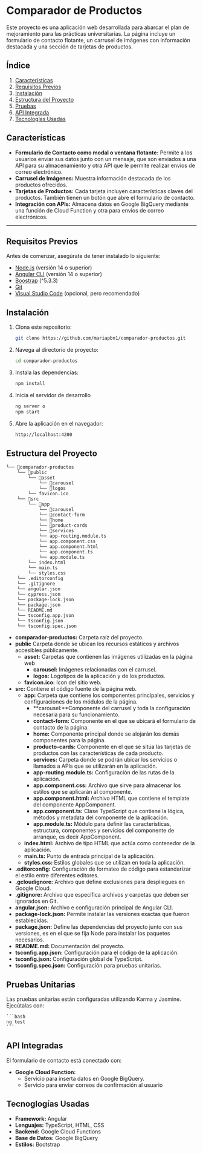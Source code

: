 # Comparador de Productos

Este proyecto es una aplicación web desarrollada para abarcar el plan de mejoramiento para las prácticas universitarias. La página incluye un formulario de contacto flotante, un carrusel de imágenes con información destacada y una sección de tarjetas de productos.

## **Índice**

1. [Características](#características)
2. [Requisitos Previos](#requisitos-previos)
3. [Instalación](#instalación)
4. [Estructura del Proyecto](#estructura-del-proyecto)
5. [Pruebas](#pruebas)
6. [API Integrada](#api-integrada)
7. [Tecnologías Usadas](#tecnologías-usadas)

## **Características**

- **Formulario de Contacto como modal o ventana flotante:** Permite a los usuarios enviar sus datos junto con un mensaje, que son enviados a una API para su almacenamiento y otra API que le permite realizar envíos de correo electrónico.
- **Carrusel de Imágenes:** Muestra información destacada de los productos ofrecidos.
- **Tarjetas de Productos:** Cada tarjeta incluyen características claves del productos. También tienen un botón que abre el formulario de contacto.
- **Integración con APIs:** Almacena datos en Google BigQuery mediante una función de Cloud Function y otra para envíos de correo electrónicos.

---

## **Requisitos Previos**

Antes de comenzar, asegúrate de tener instalado lo siguiente:

- [Node.js](https://nodejs.org/) (versión 14 o superior)
- [Angular CLI](https://angular.io/cli) (versión 14 o superior)
- [Boostrap](https://getbootstrap.com/docs/4.0/getting-started/download/) (^5.3.3)
- [Git](https://git-scm.com/)
- [Visual Studio Code](https://code.visualstudio.com/) (opcional, pero recomendado)

## **Instalación**

1. Clona este repositorio:

    ```bash 
    git clone https://github.com/mariapbn1/comparador-productos.git
    ```

2. Navega al directorio de proyecto:
    ```bash
    cd comparador-productos
    ```

3. Instala las dependencias:
    ```bash
    npm install
    ```

4. Inicia el servidor de desarrollo
    ```bash
    ng server o
    npm start
    ```

5. Abre la aplicación en el navegador:
    ```bash
    http://localhost:4200
    ```

## **Estructura del Proyecto**

```
└── 📁comparador-productos
    └── 📁public
        └── 📁asset
            └── 📁carousel
            └── 📁logos
        └── favicon.ico
    └── 📁src
        └── 📁app
            └── 📁carousel
            └── 📁contact-form
            └── 📁home
            └── 📁product-cards
            └── 📁services
            └── app-routing.module.ts
            └── app.component.css
            └── app.component.html
            └── app.component.ts
            └── app.module.ts
        └── index.html
        └── main.ts
        └── styles.css
    └── .editorconfig
    └── .gitignore
    └── angular.json
    └── cypress.json
    └── package-lock.json
    └── package.json
    └── README.md
    └── tsconfig.app.json
    └── tsconfig.json
    └── tsconfig.spec.json
```

* **comparador-productos:** Carpeta raíz del proyecto. 
* **public** Carpeta donde se ubican los recursos estáticos y archivos accesibles públicamente. 
    * **asset:** Carpetas que contienen las imágenes utilizadas en la página web
        * **carousel:** Imágenes relacionadas con el carrusel.
        * **logos:** Logotipos de la aplicación y de los productos.
    * **favicon.ico:** Icon del sitio web. 
* **src:** Contiene el código fuente de la página web.
    * **app:** Carpeta que contiene los componentes principales, servicios y configuraciones de los módulos de la página.  
        * **carousel:**Componente del carrusel y toda la configuración necesaria para su funcionamiento.
        * **contact-form:** Componente en el que se ubicará el formulario de contacto de la página.
        * **home:** Componente principal donde se alojarán los demás componentes para la página. 
        * **producto-cards:** Componente en el que se sitúa las tarjetas de productos con las características de cada producto. 
        * **services:** Carpeta donde se podrán ubicar los servicios o llamados a APIs que se utilizarán en la aplicación. 
        * **app-routing.module.ts:** Configuración de las rutas de la aplicación. 
        * **app.component.css:** Archivo que sirve para almacenar los estilos que se aplicarán al componente. 
        * **app.component.html:** Archivo HTML que contiene el template del componente AppComponent.  
        * **app.component.ts:** Clase TypeScript que contiene la lógica, métodos y metadata del componente de la aplicación. 
        * **app.module.ts:** Módulo para definir las características, estructura, componentes y servicios del componente de arranque, es decir AppComponent.
    * **index.html:** Archivo de tipo HTML que actúa como contenedor de la aplicación. 
    * **main.ts:** Punto de entrada principal de la aplicación. 
    * **styles.css:** Estilos globales que se utilizan en toda la aplicación.
* **.editorconfig:** Configuración de formateo de código para estandarizar el estilo entre diferentes editores. 
* **.gcloudignore:** Archivo que define exclusiones para despliegues en Google Cloud. 
* **.gitignore:** Archivo que específica archivos y carpetas que deben ser ignorados en Git. 
* **angular.json:** Archivo e configuración principal de Angular CLI. 
* **package-lock.json:** Permite instalar las versiones exactas que fueron establecidas. 
* **package.json:** Define las dependencias del proyecto junto con sus versiones, es en el que se fija Node para instalar los paquetes necesarios. 
* **README.md:** Documentación del proyecto. 
* **tsconfig.app.json:** Configuración para el código de la aplicación. 
* **tsconfig.json:** Configuración global de TypeScript. 
* **tsconfig.spec.json:** Configuración para pruebas unitarias. 

## **Pruebas Unitarias**
Las pruebas unitarias están configuradas utilizando Karma y Jasmine. Ejecútalas con:

    ```bash 
    ng test
    ```

## **API Integradas**

El formulario de contacto está conectado con:

* **Google Cloud Function:** 
    * Servicio para inserta datos en Google BigQuery.
    * Servicio para envíar correos de confirmación al usuario

## **Tecnoglogías Usadas**
* **Framework:** Angular
* **Lenguajes:** TypeScript, HTML, CSS
* **Backend:** Google Cloud Functions
* **Base de Datos:** Google BigQuery
* **Estilos:** Bootstrap